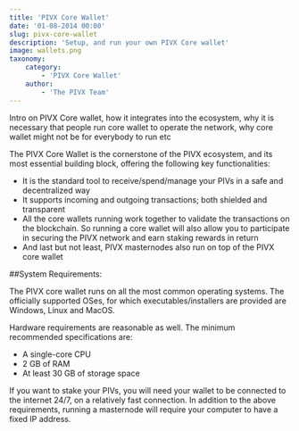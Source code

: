 ```yaml
---
title: 'PIVX Core Wallet'
date: '01-08-2014 00:00'
slug: pivx-core-wallet
description: 'Setup, and run your own PIVX Core wallet'
image: wallets.png
taxonomy:
    category:
        - 'PIVX Core Wallet'
    author:
        - 'The PIVX Team'
---
```


Intro on PIVX Core wallet, how it integrates into the ecosystem, why it is necessary that people run core wallet to operate the network, why core wallet might not be for everybody to run etc

The PIVX Core Wallet is the cornerstone of the PIVX ecosystem, and its most essential building block, offering the following key functionalities:
  * It is the standard tool to receive/spend/manage your PIVs in a safe and decentralized way
  * It supports incoming and outgoing transactions; both shielded and transparent
  * All the core wallets running work together to validate the transactions on the blockchain. So running a core wallet will also allow you to participate in securing the PIVX network and earn staking rewards in return
  * And last but not least, PIVX masternodes also run on top of the PIVX core wallet

##System Requirements:

The PIVX core wallet runs on all the most common operating systems. The officially supported OSes, for which executables/installers are provided are Windows, Linux and MacOS.

Hardware requirements are reasonable as well. The minimum recommended specifications are:
  * A single-core CPU
  * 2 GB of RAM
  * At least 30 GB of storage space

If you want to stake your PIVs, you will need your wallet to be connected to the internet 24/7, on a relatively fast connection. 
In addition to the above requirements, running a masternode will require your computer to have a fixed IP address.